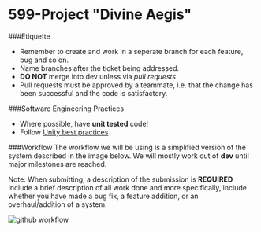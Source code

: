 599-Project "Divine Aegis"
===========

###Etiquette
- Remember to create and work in a seperate branch for each feature, bug and so on.
- Name branches after the ticket being addressed.
- **DO NOT** merge into dev unless via *pull requests*
- Pull requests must be approved by a teammate, i.e. that the change has been successful and the code is satisfactory.

###Software Engineering Practices
- Where possible, have **unit tested** code!
- Follow [Unity best practices](http://devmag.org.za/2012/07/12/50-tips-for-working-with-unity-best-practices/)

###Workflow
The workflow we will be using is a simplified version of the system described in the image below. We will mostly work out of **dev** until major milestones are reached.

Note: When submitting, a description of the submission is **REQUIRED**
Include a brief description of all work done and more specifically, include whether you have made a bug fix, a feature addition, or an overhaul/addition of a system.

![github workflow](http://1.bp.blogspot.com/-ct9MmWf5gJk/U2Pe9V8A5GI/AAAAAAAAAT0/0Y-XvAb9RB8/s1600/gitflow-orig-diagram.png)

